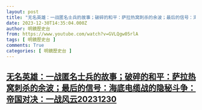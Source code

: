 ```yaml
---
layout: post
title: "无名英雄：一战匿名士兵的故事；破碎的和平：萨拉热窝刺杀的余波；最后的信号：海底电缆战的隐秘斗争：帝国对决：一战风云20231230"
date: 2023-12-30T14:35:04.000Z
author: 明鏡歷史台
from: https://www.youtube.com/watch?v=GVLQgw05rlA
tags: [ 明鏡歷史台 ]
comments: True
categories: [ 明鏡歷史台 ]
---
```

<!--1703946904000-->
[无名英雄：一战匿名士兵的故事；破碎的和平：萨拉热窝刺杀的余波；最后的信号：海底电缆战的隐秘斗争：帝国对决：一战风云20231230](https://www.youtube.com/watch?v=GVLQgw05rlA)
------

<div>

</div>

